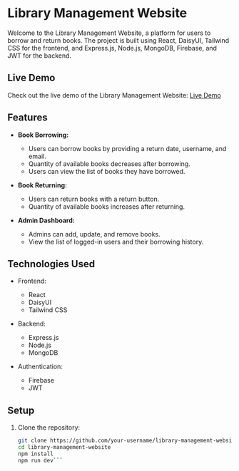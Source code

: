# Library Management Website

Welcome to the Library Management Website, a platform for users to borrow and return books. The project is built using React, DaisyUI, Tailwind CSS for the frontend, and Express.js, Node.js, MongoDB, Firebase, and JWT for the backend.

## Live Demo

Check out the live demo of the Library Management Website: [Live Demo]((https://assignment-11-3e9b0.web.app))

## Features

- **Book Borrowing:**
  - Users can borrow books by providing a return date, username, and email.
  - Quantity of available books decreases after borrowing.
  - Users can view the list of books they have borrowed.

- **Book Returning:**
  - Users can return books with a return button.
  - Quantity of available books increases after returning.

- **Admin Dashboard:**
  - Admins can add, update, and remove books.
  - View the list of logged-in users and their borrowing history.

## Technologies Used

- Frontend:
  - React
  - DaisyUI
  - Tailwind CSS

- Backend:
  - Express.js
  - Node.js
  - MongoDB

- Authentication:
  - Firebase
  - JWT

## Setup

1. Clone the repository:

   ```bash
   git clone https://github.com/your-username/library-management-website.git
   cd library-management-website
   npm install
   npm run dev```


